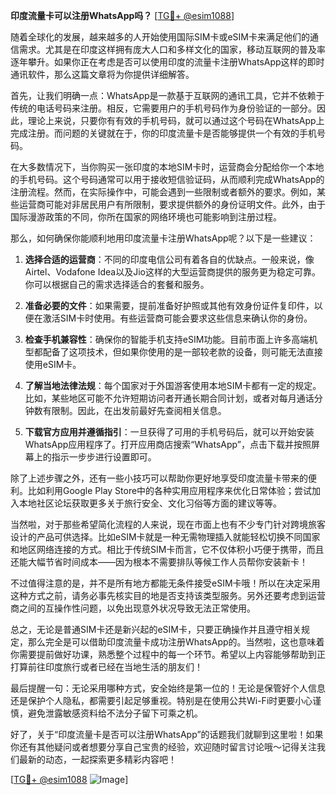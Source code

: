 **印度流量卡可以注册WhatsApp吗？** [[TG💪+ @esim1088](https://t.me/s/esim1088)]

随着全球化的发展，越来越多的人开始使用国际SIM卡或eSIM卡来满足他们的通信需求。尤其是在印度这样拥有庞大人口和多样文化的国家，移动互联网的普及率逐年攀升。如果你正在考虑是否可以使用印度的流量卡注册WhatsApp这样的即时通讯软件，那么这篇文章将为你提供详细解答。

首先，让我们明确一点：WhatsApp是一款基于互联网的通讯工具，它并不依赖于传统的电话号码来注册。相反，它需要用户的手机号码作为身份验证的一部分。因此，理论上来说，只要你有有效的手机号码，就可以通过这个号码在WhatsApp上完成注册。而问题的关键就在于，你的印度流量卡是否能够提供一个有效的手机号码。

在大多数情况下，当你购买一张印度的本地SIM卡时，运营商会分配给你一个本地的手机号码。这个号码通常可以用于接收短信验证码，从而顺利完成WhatsApp的注册流程。然而，在实际操作中，可能会遇到一些限制或者额外的要求。例如，某些运营商可能对非居民用户有所限制，要求提供额外的身份证明文件。此外，由于国际漫游政策的不同，你所在国家的网络环境也可能影响到注册过程。

那么，如何确保你能顺利地用印度流量卡注册WhatsApp呢？以下是一些建议：

1. **选择合适的运营商**：不同的印度电信公司有着各自的优缺点。一般来说，像Airtel、Vodafone Idea以及Jio这样的大型运营商提供的服务更为稳定可靠。你可以根据自己的需求选择适合的套餐和服务。

2. **准备必要的文件**：如果需要，提前准备好护照或其他有效身份证件复印件，以便在激活SIM卡时使用。有些运营商可能会要求这些信息来确认你的身份。

3. **检查手机兼容性**：确保你的智能手机支持eSIM功能。目前市面上许多高端机型都配备了这项技术，但如果你使用的是一部较老款的设备，则可能无法直接使用eSIM卡。

4. **了解当地法律法规**：每个国家对于外国游客使用本地SIM卡都有一定的规定。比如，某些地区可能不允许短期访问者开通长期合同计划，或者对每月通话分钟数有限制。因此，在出发前最好先查阅相关信息。

5. **下载官方应用并遵循指引**：一旦获得了可用的手机号码后，就可以开始安装WhatsApp应用程序了。打开应用商店搜索“WhatsApp”，点击下载并按照屏幕上的指示一步步进行设置即可。

除了上述步骤之外，还有一些小技巧可以帮助你更好地享受印度流量卡带来的便利。比如利用Google Play Store中的各种实用应用程序来优化日常体验；尝试加入本地社区论坛获取更多关于旅行安全、文化习俗等方面的建议等等。

当然啦，对于那些希望简化流程的人来说，现在市面上也有不少专门针对跨境旅客设计的产品可供选择。比如eSIM卡就是一种无需物理插入就能轻松切换不同国家和地区网络连接的方式。相比于传统SIM卡而言，它不仅体积小巧便于携带，而且还能大幅节省时间成本——因为根本不需要排队等候工作人员帮你安装新卡！

不过值得注意的是，并不是所有地方都能无条件接受eSIM卡哦！所以在决定采用这种方式之前，请务必事先核实目的地是否支持该类型服务。另外还要考虑到运营商之间的互操作性问题，以免出现意外状况导致无法正常使用。

总之，无论是普通SIM卡还是新兴起的eSIM卡，只要正确操作并且遵守相关规定，那么完全是可以借助印度流量卡成功注册WhatsApp的。当然啦，这也意味着你需要提前做好功课，熟悉整个过程中的每一个环节。希望以上内容能够帮助到正打算前往印度旅行或者已经在当地生活的朋友们！

最后提醒一句：无论采用哪种方式，安全始终是第一位的！无论是保管好个人信息还是保护个人隐私，都需要引起足够重视。特别是在使用公共Wi-Fi时更要小心谨慎，避免泄露敏感资料给不法分子留下可乘之机。

好了，关于“印度流量卡是否可以注册WhatsApp”的话题我们就聊到这里啦！如果你还有其他疑问或者想要分享自己宝贵的经验，欢迎随时留言讨论哦～记得关注我们最新的动态，一起探索更多精彩内容吧！

[[TG💪+ @esim1088](https://t.me/s/esim1088) ![Image](https://i.postimg.cc/4NQfJmqS/Snipaste-2025-05-13-00-14-12.png)]